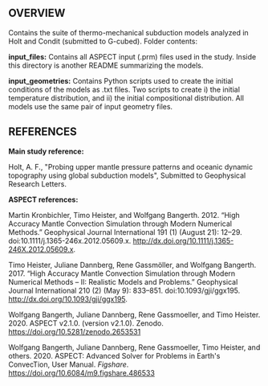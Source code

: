 ## OVERVIEW 

Contains the suite of thermo-mechanical subduction models analyzed in Holt and Condit (submitted to G-cubed). Folder contents:

**input_files:**  Contains all ASPECT input (.prm) files used in the study. Inside this directory is another README summarizing the models. 

**input_geometries:** Contains Python scripts used to create the initial conditions of the models as .txt files. Two scripts to create i) the initial temperature distribution, and ii) the initial compositional distribution. All models use the same pair of input geometry files. 

## REFERENCES

**Main study reference:**

Holt, A. F., "Probing upper mantle pressure patterns and oceanic dynamic topography using global subduction models", Submitted to Geophysical Research Letters.

**ASPECT references:**

Martin Kronbichler, Timo Heister, and Wolfgang Bangerth. 2012. “High Accuracy Mantle Convection Simulation through Modern Numerical Methods.” Geophysical Journal International 191 (1) (August 21): 12–29. doi:10.1111/j.1365-246x.2012.05609.x. http://dx.doi.org/10.1111/j.1365-246X.2012.05609.x.

Timo Heister, Juliane Dannberg, Rene Gassmöller, and Wolfgang Bangerth. 2017. “High Accuracy Mantle Convection Simulation through Modern Numerical Methods – II: Realistic Models and Problems.” Geophysical Journal International 210 (2) (May 9): 833–851. doi:10.1093/gji/ggx195. http://dx.doi.org/10.1093/gji/ggx195.

Wolfgang Bangerth, Juliane Dannberg, Rene Gassmoeller, and Timo Heister. 2020. ASPECT v2.1.0. (version v2.1.0). Zenodo. https://doi.org/10.5281/zenodo.2653531

Wolfgang Bangerth, Juliane Dannberg, Rene Gassmoeller, Timo Heister, and others. 2020. ASPECT: Advanced Solver for Problems in Earth's ConvecTion, User Manual. <i>Figshare</i>. https://doi.org/10.6084/m9.figshare.486533

